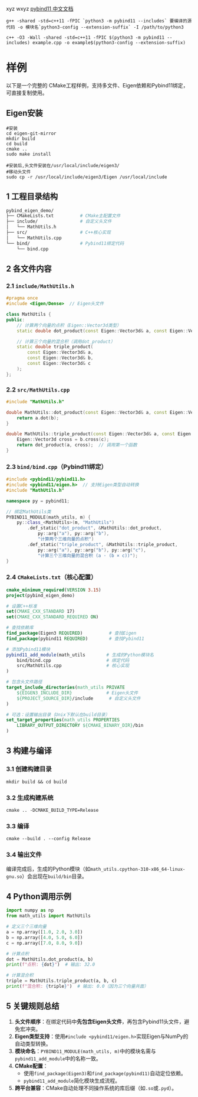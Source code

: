 xyz wxyz
[pybind11 中文文档](https://geekdaxue.co/read/pybind11-CN/summary.md#bj05n5)
```shell
g++ -shared -std=c++11 -fPIC `python3 -m pybind11 --includes` 要编译的源代码 -o 模块名`python3-config --extension-suffix` -I /path/to/python3

c++ -O3 -Wall -shared -std=c++11 -fPIC $(python3 -m pybind11 --includes) example.cpp -o example$(python3-config --extension-suffix)
```
# 样例
以下是一个完整的 CMake工程样例，支持多文件、Eigen依赖和Pybind11绑定，可直接复制使用。
## Eigen安装
```shell
#安装
cd eigen-git-mirror
mkdir build
cd build
cmake ..
sudo make install
 
#安装后,头文件安装在/usr/local/include/eigen3/
#移动头文件
sudo cp -r /usr/local/include/eigen3/Eigen /usr/local/include 
```
## 1 工程目录结构
```bash
pybind_eigen_demo/
├── CMakeLists.txt          # CMake主配置文件
├── include/                # 自定义头文件
│   └── MathUtils.h        
├── src/                    # C++核心实现
│   └── MathUtils.cpp      
└── bind/                   # Pybind11绑定代码
    └── bind.cpp
```
## 2 各文件内容
### 2.1 `include/MathUtils.h`
```cpp
#pragma once
#include <Eigen/Dense>  // Eigen头文件

class MathUtils {
public:
    // 计算两个向量的点积（Eigen::Vector3d类型）
    static double dot_product(const Eigen::Vector3d& a, const Eigen::Vector3d& b);

    // 计算三个向量的混合积（调用dot_product）
    static double triple_product(
        const Eigen::Vector3d& a,
        const Eigen::Vector3d& b,
        const Eigen::Vector3d& c
    );
};
```
### 2.2 `src/MathUtils.cpp`
```cpp
#include "MathUtils.h"

double MathUtils::dot_product(const Eigen::Vector3d& a, const Eigen::Vector3d& b) {
    return a.dot(b);
}

double MathUtils::triple_product(const Eigen::Vector3d& a, const Eigen::Vector3d& b, const Eigen::Vector3d& c) {
    Eigen::Vector3d cross = b.cross(c);
    return dot_product(a, cross);  // 调用第一个函数
}
```
### 2.3 `bind/bind.cpp`（Pybind11绑定）
```cpp
#include <pybind11/pybind11.h>
#include <pybind11/eigen.h>  // 支持Eigen类型自动转换
#include "MathUtils.h"

namespace py = pybind11;

// 绑定MathUtils类
PYBIND11_MODULE(math_utils, m) {
    py::class_<MathUtils>(m, "MathUtils")
        .def_static("dot_product", &MathUtils::dot_product,
            py::arg("a"), py::arg("b"),
            "计算两个三维向量的点积")
        .def_static("triple_product", &MathUtils::triple_product,
            py::arg("a"), py::arg("b"), py::arg("c"),
            "计算三个三维向量的混合积 (a · (b × c))");
}
```
### 2.4 `CMakeLists.txt`（核心配置）
```cmake
cmake_minimum_required(VERSION 3.15)
project(pybind_eigen_demo)

# 设置C++标准
set(CMAKE_CXX_STANDARD 17)
set(CMAKE_CXX_STANDARD_REQUIRED ON)

# 查找依赖库
find_package(Eigen3 REQUIRED)          # 查找Eigen
find_package(pybind11 REQUIRED)        # 查找Pybind11

# 添加Pybind11模块
pybind11_add_module(math_utils        # 生成的Python模块名
    bind/bind.cpp                     # 绑定代码
    src/MathUtils.cpp                 # 核心实现
)

# 包含头文件路径
target_include_directories(math_utils PRIVATE
    ${EIGEN3_INCLUDE_DIR}             # Eigen头文件
    ${PROJECT_SOURCE_DIR}/include      # 自定义头文件
)

# 可选：设置输出目录（Unix下默认在build目录）
set_target_properties(math_utils PROPERTIES
    LIBRARY_OUTPUT_DIRECTORY ${CMAKE_BINARY_DIR}/bin
)
```
## 3 构建与编译
### 3.1 创建构建目录
```shell
mkdir build && cd build
```
### 3.2 生成构建系统
```shell
cmake .. -DCMAKE_BUILD_TYPE=Release
```
### 3.3 编译
```shell
cmake --build . --config Release
```
### **3.4 输出文件**
编译完成后，生成的Python模块（如`math_utils.cpython-310-x86_64-linux-gnu.so`）会出现在`build/bin`目录。
## 4 Python调用示例
```python
import numpy as np
from math_utils import MathUtils

# 定义三个三维向量
a = np.array([1.0, 2.0, 3.0])
b = np.array([4.0, 5.0, 6.0])
c = np.array([7.0, 8.0, 9.0])

# 计算点积
dot = MathUtils.dot_product(a, b)
print(f"点积: {dot}")  # 输出: 32.0

# 计算混合积
triple = MathUtils.triple_product(a, b, c)
print(f"混合积: {triple}")  # 输出: 0.0（因为三个向量共面）
```
## 5 关键规则总结
1. **头文件顺序**：在绑定代码中**先包含Eigen头文件**，再包含Pybind11头文件，避免宏冲突。
2. **Eigen类型支持**：使用`#include <pybind11/eigen.h>`实现Eigen与NumPy的自动类型转换。
3. **模块命名**：`PYBIND11_MODULE(math_utils, m)`中的模块名需与`pybind11_add_module`中的名称一致。
4. **CMake配置**：
    - 使用`find_package(Eigen3)`和`find_package(pybind11)`自动定位依赖。
    - `pybind11_add_module`简化模块生成流程。
5. **跨平台兼容**：CMake自动处理不同操作系统的库后缀（如`.so`或`.pyd`）。